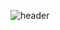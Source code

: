 ![header](https://capsule-render.vercel.app/api?type=waving&height=250&text=Hi!%20I'm%20bunju!&fontAlign=28&fontAlignY=60&color=0:0000FF,100:00FFFF&waveSpeed=0.2&fontColor=ffffff&fontSize=60
)
